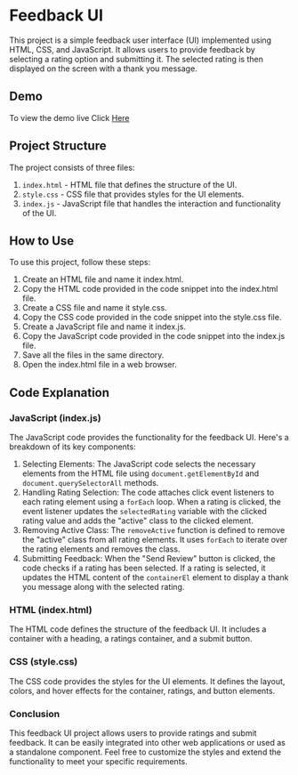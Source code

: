 # Feedback UI
This project is a simple feedback user interface (UI) implemented using HTML, CSS, and JavaScript. It allows users to provide feedback by selecting a rating option and submitting it. The selected rating is then displayed on the screen with a thank you message.

## Demo
To view the demo live Click [Here](https://iamisaackn.github.io/Feedback_UI/)

## Project Structure
The project consists of three files:
1. `index.html` - HTML file that defines the structure of the UI.
2. `style.css` - CSS file that provides styles for the UI elements.
3. `index.js` - JavaScript file that handles the interaction and functionality of the UI.

## How to Use
To use this project, follow these steps:
1. Create an HTML file and name it index.html.
2. Copy the HTML code provided in the code snippet into the index.html file.
3. Create a CSS file and name it style.css.
4. Copy the CSS code provided in the code snippet into the style.css file.
5. Create a JavaScript file and name it index.js.
6. Copy the JavaScript code provided in the code snippet into the index.js file.
7. Save all the files in the same directory.
8. Open the index.html file in a web browser.

## Code Explanation

### JavaScript (index.js)
The JavaScript code provides the functionality for the feedback UI. Here's a breakdown of its key components:

1. Selecting Elements: The JavaScript code selects the necessary elements from the HTML file using `document.getElementById` and `document.querySelectorAll` methods.
2. Handling Rating Selection: The code attaches click event listeners to each rating element using a `forEach` loop. When a rating is clicked, the event listener updates the `selectedRating` variable with the clicked rating value and adds the "active" class to the clicked element.
3. Removing Active Class: The `removeActive` function is defined to remove the "active" class from all rating elements. It uses `forEach` to iterate over the rating elements and removes the class.
4. Submitting Feedback: When the "Send Review" button is clicked, the code checks if a rating has been selected. If a rating is selected, it updates the HTML content of the `containerEl` element to display a thank you message along with the selected rating.

### HTML (index.html)
The HTML code defines the structure of the feedback UI. It includes a container with a heading, a ratings container, and a submit button.

### CSS (style.css)
The CSS code provides the styles for the UI elements. It defines the layout, colors, and hover effects for the container, ratings, and button elements.

### Conclusion
This feedback UI project allows users to provide ratings and submit feedback. It can be easily integrated into other web applications or used as a standalone component. Feel free to customize the styles and extend the functionality to meet your specific requirements.
